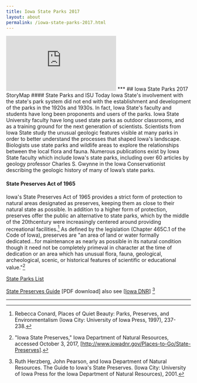 ```yaml
---
title: Iowa State Parks 2017
layout: about
permalink: /iowa-state-parks-2017.html
---
```


<html>
<body>
<!-- Your script tags should be placed before the closing body tag. -->
<link rel="stylesheet" href="https://cdn.knightlab.com/libs/storymapjs/latest/css/storymap.css">
<script type="text/javascript" src="https://cdn.knightlab.com/libs/storymapjs/latest/js/storymap-min.js"></script>

<script>
// storymap_data can be an URL or a Javascript object
var storymap_data = var storymap_data = '/static/demo/demo.json';

// certain settings must be passed within a separate options object
// var storymap_options = {};

// var storymap = new KLStoryMap.StoryMap('mapdiv', storymap_data, storymap_options);
// window.onresize = function(event) {
//    storymap.updateDisplay(); // this isn't automatic
// }
</script>
</body>
</html>

<iframe src="https://uploads.knightlab.com/storymapjs/85c4cee1f88355a2af7ddd934ef5ee15/iowa-state-parks-2017/index.html" frameborder="0" margin="0"></iframe>
***
## Iowa State Parks 2017 StoryMap
#### State Parks and ISU Today
Iowa State's involvement with the state's park system did not end with the establishment and development of the parks in the 1920s and 1930s. In fact, Iowa State's faculty and students have long been proponents and users of the parks. Iowa State University faculty have long used state parks as outdoor classrooms, and as a training ground for the next generation of scientists. Scientists from Iowa State study the unusual geologic features visible at many parks in order to better understand the processes that shaped Iowa's landscape. Biologists use state parks and wildlife areas to explore the relationships between the local flora and fauna. Numerous publications exist by Iowa State faculty which include Iowa's state parks, including over 60 articles by geology professor Charles S. Gwynne in the Iowa Conservationist describing the geologic history of many of Iowa’s state parks.

 

#### State Preserves Act of 1965
Iowa's State Preserves Act of 1965 provides a strict form of protection to natural areas designated as preserves, keeping them as close to their natural state as possible. In addition to a higher form of protection, preserves offer the public an alternative to state parks, which by the middle of the 20thcentury were increasingly centered around providing recreational facilities.[^1] As defined by the legislation (Chapter 465C.1 of the Code of Iowa), preserves are "an area of land or water formally dedicated...for maintenance as nearly as possible in its natural condition though it need not be completely primeval in character at the time of dedication or an area which has unusual flora, fauna, geological, archeological, scenic, or historical features of scientific or educational value."[^2]

[State Parks List](http://www.iowadnr.gov/Places-to-Go/State-Preserves)

[State Preserves Guide](http://www.iowadnr.gov/portals/idnr/uploads/preserves/preservesguide.pdf?amp;tabid=944) [PDF download] also see [[Iowa DNR](http://www.iowadnr.gov/Places-to-Go/State-Preserves)] [^3]

***
[^1]:  Rebecca Conard, Places of Quiet Beauty: Parks, Preserves, and Environmentalism (Iowa City: University of Iowa Press, 1997), 237-238.

[^2]:  "Iowa State Preserves," Iowa Department of Natural Resources, accessed October 3, 2017, [http://www.iowadnr.gov/Places-to-Go/State-Preserves].

[^3]:  Ruth Herzberg, John Pearson, and Iowa Department of Natural Resources. The Guide to Iowa's State Preserves. (Iowa City: University of Iowa Press for the Iowa Department of Natural Resources), 2001.